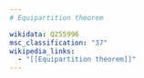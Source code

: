 ```yaml
---
# Equipartition theorem

wikidata: Q255996
msc_classification: "37"
wikipedia_links:
  - "[[Equipartition theorem]]"
---
```

